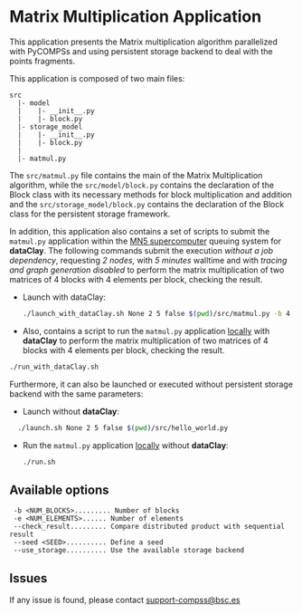# Matrix Multiplication Application

This application presents the Matrix multiplication algorithm parallelized with
PyCOMPSs and using persistent storage backend to deal with the points fragments.

This application is composed of two main files:

```text
src
  |- model
  |    |- __init__.py
  |    |- block.py
  |- storage_model
  |    |- __init__.py
  |    |- block.py
  |
  |- matmul.py
```

The ```src/matmul.py``` file contains the main of the Matrix Multiplication
algorithm, while the ```src/model/block.py``` contains the declaration of
the Block class with its necessary methods for block multiplication and
addition and the ```src/storage_model/block.py``` contains the declaration
of the Block class for the persistent storage framework.

In addition, this application also contains a set of scripts to submit the
```matmul.py``` application within the <ins>MN5 supercomputer</ins>
queuing system for **dataClay**.
The following commands submit the execution *without a job dependency*,
requesting *2 nodes*, with *5 minutes* walltime and with *tracing and graph
generation disabled* to perform the matrix multiplication of two matrices of
4 blocks with 4 elements per block, checking the result.

* Launch with dataClay:

  ```bash
  ./launch_with_dataClay.sh None 2 5 false $(pwd)/src/matmul.py -b 4 -e 4 --check_result
  ```

* Also, contains a script to run the ```matmul.py``` application <ins>locally</ins> with **dataClay** to perform the matrix multiplication of two matrices of 4 blocks with 4 elements per block, checking the result.

```bash
./run_with_dataClay.sh
```

Furthermore, it can also be launched or executed without persistent storage
backend with the same parameters:

* Launch without **dataClay**:

```bash
  ./launch.sh None 2 5 false $(pwd)/src/hello_world.py
  ```

* Run the ```matmul.py``` application <ins>locally</ins> without **dataClay**:

  ```bash
  ./run.sh
  ```

## Available options

```
 -b <NUM_BLOCKS>......... Number of blocks
 -e <NUM_ELEMENTS>...... Number of elements
 --check_result......... Compare distributed product with sequential result
 --seed <SEED>.......... Define a seed
 --use_storage.......... Use the available storage backend
```

## Issues

If any issue is found, please contact <support-compss@bsc.es>
